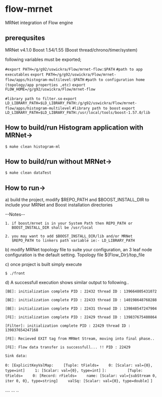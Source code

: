 flow-mrnet
==========
MRNet integration of Flow engine

prerequsites
---------------------------------------
MRNet v4.1.0
Boost 1.54/1.55 (Boost thread/chrono/timer/system)

following variables must be exported;

`#export PATH=/g/g92/uswickra/Flow/mrnet-flow:$PATH`
`#path to app executables`
`export PATH=/g/g92/uswickra/Flow/mrnet-flow/apps/histogram-multilevel:$PATH`
`#path to configuration home (topology/app properties ,etc)`
`export FLOW_HOME=/g/g92/uswickra/Flow/mrnet-flow`

`#library path to filter.so`
`export LD_LIBRARY_PATH=$LD_LIBRARY_PATH:/g/g92/uswickra/Flow/mrnet-flow/apps/histogram-multilevel`
`#library path to boost`
`export LD_LIBRARY_PATH=$LD_LIBRARY_PATH:/usr/local/tools/boost-1.57.0/lib`


How to build/run Histogram application with MRNet->
-------------------------------------------------
`$ make clean histogram-ml`


How to build/run without MRNet->
---------------------------------------
`$ make clean dataTest`



How to run->
---------------------------------------

a) build the project, modify $REPO_PATH and $BOOST_INSTALL_DIR 
   to include your MRNet and Boost installation directories
    
   --Notes-- 
   
    1. if boost/mrnet is in your System Path then REPO_PATH or
       BOOST_INSTALL_DIR shall be /usr/local
       
    2. you may want to add $BOOST_INSTALL_DIR/lib and/or MRNet
       $REPO_PATH to linkers path variable ie:- LD_LIBRARY_PATH


b) modify MRNet topology file to suite your configuration, an
   3 leaf node configuration is the default setting. Topology 
   file ${Flow_Dir}/top_file
           
c) once project is built simply execute

   `$ ./front`

d) A successfull execution shows similar output to following..

`[BE]: initialization complete PID : 22432 thread ID : 139664805431072`

`[BE]: initialization complete PID : 22433 thread ID : 140198648768288`

`[BE]: initialization complete PID : 22431 thread ID : 139848547247904`

`[FE]: initialization complete PID : 22429 thread ID : 139837675480864` 

`[Filter]: initialization complete PID : 22429 thread ID : 139837654247168` 

`[FE]: Recieved EXIT tag from MRNet Stream, moving into final phase..`

`[FE]: Flow data transfer is successfull... !! PID : 22429` 

`Sink data:`

`0: [ExplicitKeyValMap:` 
`    [Tuple: tFields=`
`    0: [Scalar: val={0}, type=int]`
`    1: [Scalar: val={0}, type=int]`
`]: `
`        [Tuple: tFields=`
`    0: [Record: rFields=`
`    name: [Scalar: val={subStream 0, iter 0, 0}, type=string]`
`    valSq: [Scalar: val={0}, type=double]`
`]`

....
...
..






